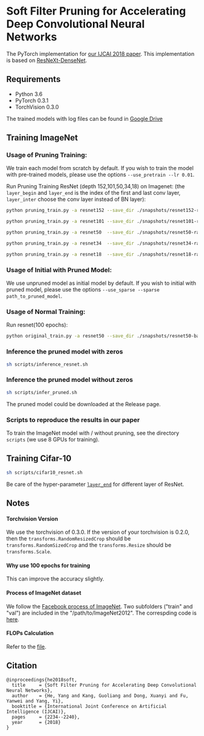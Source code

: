 # Soft Filter Pruning for Accelerating Deep Convolutional Neural Networks
The PyTorch implementation for [our IJCAI 2018 paper](https://www.ijcai.org/proceedings/2018/0309.pdf).
This implementation is based on [ResNeXt-DenseNet](https://github.com/D-X-Y/ResNeXt-DenseNet).

## Requirements
- Python 3.6
- PyTorch 0.3.1
- TorchVision 0.3.0

The trained models with log files can be found in [Google Drive](https://drive.google.com/drive/folders/1lPhInbd7v3HjK9uOPW_VNjGWWm7kyS8e?usp=sharing)

## Training ImageNet

### Usage of Pruning Training:
We train each model from scratch by default. If you wish to train the model with pre-trained models, please use the options `--use_pretrain --lr 0.01`.

Run Pruning Training ResNet (depth 152,101,50,34,18) on Imagenet:
(the `layer_begin` and `layer_end` is the index of the first and last conv layer, `layer_inter` choose the conv layer instead of BN layer): 
```bash
python pruning_train.py -a resnet152 --save_dir ./snapshots/resnet152-rate-0.7 --rate 0.7 --layer_begin 0 --layer_end 462 --layer_inter 3  /path/to/Imagenet2012

python pruning_train.py -a resnet101 --save_dir ./snapshots/resnet101-rate-0.7 --rate 0.7 --layer_begin 0 --layer_end 309 --layer_inter 3  /path/to/Imagenet2012

python pruning_train.py -a resnet50  --save_dir ./snapshots/resnet50-rate-0.7 --rate 0.7 --layer_begin 0 --layer_end 156 --layer_inter 3  /path/to/Imagenet2012

python pruning_train.py -a resnet34  --save_dir ./snapshots/resnet34-rate-0.7 --rate 0.7 --layer_begin 0 --layer_end 105 --layer_inter 3  /path/to/Imagenet2012

python pruning_train.py -a resnet18  --save_dir ./snapshots/resnet18-rate-0.7 --rate 0.7 --layer_begin 0 --layer_end 57 --layer_inter 3  /path/to/Imagenet2012
```

### Usage of Initial with Pruned Model:
We use unpruned model as initial model by default. If you wish to initial with pruned model, please use the options `--use_sparse --sparse path_to_pruned_model`.

### Usage of Normal Training:
Run resnet(100 epochs): 
```bash
python original_train.py -a resnet50 --save_dir ./snapshots/resnet50-baseline  /path/to/Imagenet2012 --workers 36
```

### Inference the pruned model with zeros
```bash
sh scripts/inference_resnet.sh
```

### Inference the pruned model without zeros
```bash
sh scripts/infer_pruned.sh
```
The pruned model could be downloaded at the Release page.

### Scripts to reproduce the results in our paper
To train the ImageNet model with / without pruning, see the directory `scripts` (we use 8 GPUs for training).

## Training Cifar-10
```bash
sh scripts/cifar10_resnet.sh
```
Be care of the hyper-parameter [`layer_end`](https://github.com/he-y/soft-filter-pruning/blob/master/scripts/cifar10_resnet.sh#L4-L9) for different layer of ResNet.

## Notes

#### Torchvision Version
We use the torchvision of 0.3.0. If the version of your torchvision is 0.2.0, then the `transforms.RandomResizedCrop` should be `transforms.RandomSizedCrop` and the `transforms.Resize` should be `transforms.Scale`.

#### Why use 100 epochs for training
This can improve the accuracy slightly.

#### Process of ImageNet dataset
We follow the [Facebook process of ImageNet](https://github.com/facebook/fb.resnet.torch/blob/master/INSTALL.md#download-the-imagenet-dataset).
Two subfolders ("train" and "val") are included in the "/path/to/ImageNet2012".
The correspding code is [here](https://github.com/he-y/soft-filter-pruning/blob/master/pruning_train.py#L129-L130).

#### FLOPs Calculation
Refer to the [file](https://github.com/he-y/soft-filter-pruning/blob/master/utils/cifar_resnet_flop.py).

## Citation
```
@inproceedings{he2018soft,
  title     = {Soft Filter Pruning for Accelerating Deep Convolutional Neural Networks},
  author    = {He, Yang and Kang, Guoliang and Dong, Xuanyi and Fu, Yanwei and Yang, Yi},
  booktitle = {International Joint Conference on Artificial Intelligence (IJCAI)},
  pages     = {2234--2240},
  year      = {2018}
}
```
